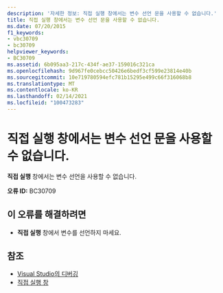 ```yaml
---
description: '자세한 정보: 직접 실행 창에서는 변수 선언 문을 사용할 수 없습니다.'
title: 직접 실행 창에서는 변수 선언 문을 사용할 수 없습니다.
ms.date: 07/20/2015
f1_keywords:
- vbc30709
- bc30709
helpviewer_keywords:
- BC30709
ms.assetid: 6b095aa3-217c-434f-ae37-159016c321ca
ms.openlocfilehash: 9d967fe0cebcc50426e6bedf3cf599e23814e40b
ms.sourcegitcommit: 10e719780594efc781b15295e499c66f316068b8
ms.translationtype: MT
ms.contentlocale: ko-KR
ms.lasthandoff: 02/14/2021
ms.locfileid: "100473283"
---
```

# <a name="variable-declaration-statements-are-not-valid-in-the-immediate-window"></a>직접 실행 창에서는 변수 선언 문을 사용할 수 없습니다.

**직접 실행** 창에서는 변수 선언을 사용할 수 없습니다.  
  
 **오류 ID:** BC30709  
  
## <a name="to-correct-this-error"></a>이 오류를 해결하려면  
  
- **직접 실행** 창에서 변수를 선언하지 마세요.  
  
## <a name="see-also"></a>참조

- [Visual Studio의 디버깅](/visualstudio/debugger/debugger-feature-tour)
- [직접 실행 창](/visualstudio/ide/reference/immediate-window)
